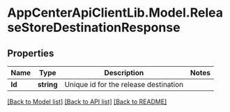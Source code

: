 # AppCenterApiClientLib.Model.ReleaseStoreDestinationResponse
## Properties

Name | Type | Description | Notes
------------ | ------------- | ------------- | -------------
**Id** | **string** | Unique id for the release destination | 

[[Back to Model list]](../README.md#documentation-for-models) [[Back to API list]](../README.md#documentation-for-api-endpoints) [[Back to README]](../README.md)

